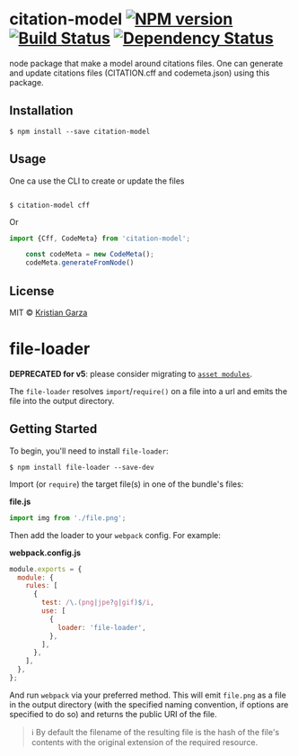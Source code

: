 # citation-model [![NPM version][npm-image]][npm-url] [![Build Status][travis-image]][travis-url] [![Dependency Status][daviddm-image]][daviddm-url]

node package that make a model around citations files. One can generate and update citations files (CITATION.cff and codemeta.json) using this package.

## Installation

```console
$ npm install --save citation-model
```

## Usage

One ca use the CLI to create or update the files

```console

$ citation-model cff
```

Or 

```js
import {Cff, CodeMeta} from 'citation-model';

    const codeMeta = new CodeMeta();
    codeMeta.generateFromNode()

```
## License

MIT © [Kristian Garza](github.com/kjgarza)


[npm-image]: https://badge.fury.io/js/citation-model.svg
[npm-url]: https://npmjs.org/package/citation-model
[travis-image]: https://travis-ci.com/kjgarza/citation-model.svg?branch=master
[travis-url]: https://travis-ci.com/kjgarza/citation-model
[daviddm-image]: https://david-dm.org/kjgarza/citation-model.svg?theme=shields.io
[daviddm-url]: https://david-dm.org/kjgarza/citation-model



# file-loader

**DEPRECATED for v5**: please consider migrating to [`asset modules`](https://webpack.js.org/guides/asset-modules/).

The `file-loader` resolves `import`/`require()` on a file into a url and emits the file into the output directory.

## Getting Started

To begin, you'll need to install `file-loader`:

```console
$ npm install file-loader --save-dev
```

Import (or `require`) the target file(s) in one of the bundle's files:

**file.js**

```js
import img from './file.png';
```

Then add the loader to your `webpack` config. For example:

**webpack.config.js**

```js
module.exports = {
  module: {
    rules: [
      {
        test: /\.(png|jpe?g|gif)$/i,
        use: [
          {
            loader: 'file-loader',
          },
        ],
      },
    ],
  },
};
```

And run `webpack` via your preferred method. This will emit `file.png` as a file
in the output directory (with the specified naming convention, if options are
specified to do so) and returns the public URI of the file.

> ℹ️ By default the filename of the resulting file is the hash of the file's contents with the original extension of the required resource.

